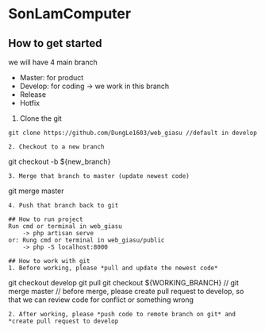 # SonLamComputer

## How to get started
we will have 4 main branch
- Master: for product
- Develop: for coding -> we work in this branch
- Release
- Hotfix
1. Clone the git
```
git clone https://github.com/DungLe1603/web_giasu //default in develop

2. Checkout to a new branch
```
git checkout -b ${new_branch}
```
3. Merge that branch to master (update newest code)
```
git merge master
```
4. Push that branch back to git

## How to run project
Run cmd or terminal in web_giasu 
	-> php artisan serve
or: Rung cmd or terminal in web_giasu/public
	-> php -S localhost:8000

## How to work with git
1. Before working, please *pull and update the newest code*
```
git checkout develop
git pull
git checkout ${WORKING_BRANCH}
// git merge master
// before merge, please create pull request to develop, so that we can review code for conflict or something wrong 
```
2. After working, please *push code to remote branch on git* and *create pull request to develop

